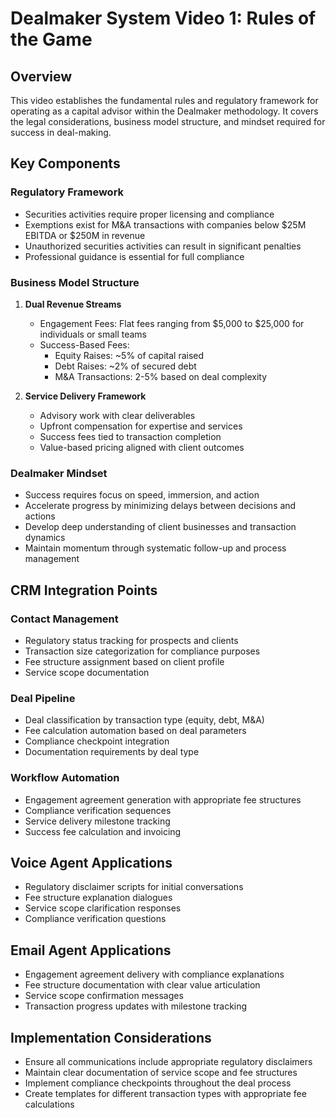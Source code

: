 # Dealmaker System Video 1: Rules of the Game

## Overview
This video establishes the fundamental rules and regulatory framework for operating as a capital advisor within the Dealmaker methodology. It covers the legal considerations, business model structure, and mindset required for success in deal-making.

## Key Components

### Regulatory Framework
- Securities activities require proper licensing and compliance
- Exemptions exist for M&A transactions with companies below $25M EBITDA or $250M in revenue
- Unauthorized securities activities can result in significant penalties
- Professional guidance is essential for full compliance

### Business Model Structure
1. **Dual Revenue Streams**
   - Engagement Fees: Flat fees ranging from $5,000 to $25,000 for individuals or small teams
   - Success-Based Fees:
     - Equity Raises: ~5% of capital raised
     - Debt Raises: ~2% of secured debt
     - M&A Transactions: 2-5% based on deal complexity

2. **Service Delivery Framework**
   - Advisory work with clear deliverables
   - Upfront compensation for expertise and services
   - Success fees tied to transaction completion
   - Value-based pricing aligned with client outcomes

### Dealmaker Mindset
- Success requires focus on speed, immersion, and action
- Accelerate progress by minimizing delays between decisions and actions
- Develop deep understanding of client businesses and transaction dynamics
- Maintain momentum through systematic follow-up and process management

## CRM Integration Points

### Contact Management
- Regulatory status tracking for prospects and clients
- Transaction size categorization for compliance purposes
- Fee structure assignment based on client profile
- Service scope documentation

### Deal Pipeline
- Deal classification by transaction type (equity, debt, M&A)
- Fee calculation automation based on deal parameters
- Compliance checkpoint integration
- Documentation requirements by deal type

### Workflow Automation
- Engagement agreement generation with appropriate fee structures
- Compliance verification sequences
- Service delivery milestone tracking
- Success fee calculation and invoicing

## Voice Agent Applications
- Regulatory disclaimer scripts for initial conversations
- Fee structure explanation dialogues
- Service scope clarification responses
- Compliance verification questions

## Email Agent Applications
- Engagement agreement delivery with compliance explanations
- Fee structure documentation with clear value articulation
- Service scope confirmation messages
- Transaction progress updates with milestone tracking

## Implementation Considerations
- Ensure all communications include appropriate regulatory disclaimers
- Maintain clear documentation of service scope and fee structures
- Implement compliance checkpoints throughout the deal process
- Create templates for different transaction types with appropriate fee calculations
